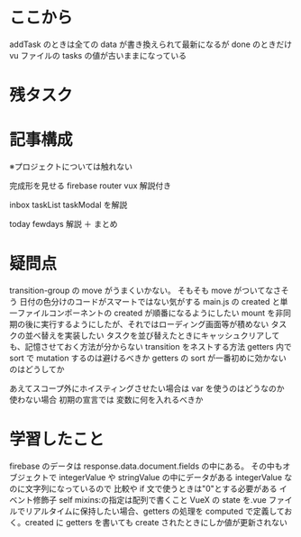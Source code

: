 # ここから

addTask のときは全ての data が書き換えられて最新になるが done のときだけ vu ファイルの tasks の値が古いままになっている

# 残タスク

# 記事構成

※プロジェクトについては触れない

完成形を見せる
firebase router vux 解説付き

inbox taskList taskModal を解説

today fewdays 解説 ＋ まとめ

# 疑問点

transition-group の move がうまくいかない。 そもそも move がついてなさそう
日付の色分けのコードがスマートではない気がする
main.js の created と単一ファイルコンポーネントの created が順番になるようにしたい
mount を非同期の後に実行するようにしたが、それではローディング画面等が積めない
タスクの並べ替えを実装したい
タスクを並び替えたときにキャッシュクリアしても、記憶させておく方法が分からない
transition をネストする方法
getters 内で sort で mutation するのは避けるべきか
getters の sort が一番初めに効かないのはどうしてか

あえてスコープ外にホイスティングさせたい場合は var を使うのはどうなのか
使わない場合 初期の宣言では 変数に何を入れるべきか

# 学習したこと

firebase のデータは response.data.document.fields の中にある。
その中もオブジェクトで integerValue や stringValue の中にデータがある
integerValue なのに文字列になっているので 比較や if 文で使うときは"0"とする必要がある
イベント修飾子 self
mixins:の指定は配列で書くこと
VueX の state を.vue ファイルでリアルタイムに保持したい場合、getters の処理を computed で定義しておく。created に getters を書いても create されたときにしか値が更新されない
